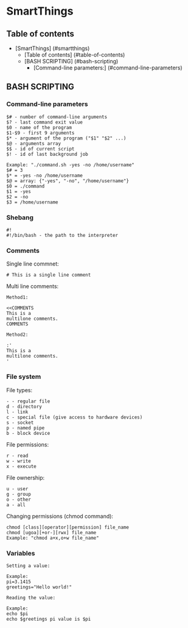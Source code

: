 # SmartThings
## Table of contents
* [SmartThings] (#smartthings)
    * [Table of contents] (#table-of-contents)
    * [BASH SCRIPTING] (#bash-scripting)
        * [Command-line parameters:] (#command-line-parameters)


## BASH SCRIPTING
### Command-line parameters
```
$# - number of command-line arguments
$? - last command exit value
$0 - name of the program
$1-$9 - first 9 arguments
$* - argument of the program ("$1" "$2" ...)
$@ - arguments array
$$ - id of current script
$! - id of last background job

Example: "./command.sh -yes -no /home/username"
$# = 3
$* = -yes -no /home/username
$@ = array: {"-yes", "-no", "/home/username"}
$0 = ./command
$1 = -yes
$2 = -no
$3 = /home/username
```
### Shebang
```
#! 
#!/bin/bash - the path to the interpreter
```
### Comments
Single line commnet:
```
# This is a single line comment
```
Multi line comments:
```
Method1:

<<COMMENTS
This is a
multilone comments.
COMMENTS

Method2:

:'
This is a
multilone comments.
'

```
### File system
File types:
```
- - regular file
d - directory
l - link
c - special file (give access to hardware devices)
s - socket
p - named pipe
b - block device
```
File permissions:
```
r - read
w - write
x - execute
```
File ownership:
```
u - user
g - group
o - other
a - all
```
Changing permissions (chmod command):
```
chmod [class][operator][permission] file_name
chmod [ugoa][+or-][rwx] file_name
Example: "chmod a+x,o+w file_name"
```
### Variables
```
Setting a value:

Example:
pi=3.1415
greetings="Hello world!"

Reading the value:

Example:
echo $pi
echo $greetings pi value is $pi
```
